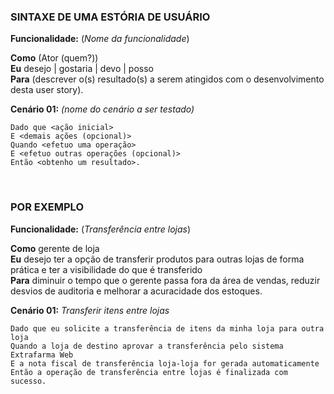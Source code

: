 ### SINTAXE DE UMA ESTÓRIA DE USUÁRIO <br/>

**Funcionalidade:** (*Nome da funcionalidade*) <br/>
  
**Como** (Ator (quem?)) <br/>
**Eu** desejo | gostaria | devo | posso <br/>
**Para** (descrever o(s) resultado(s) a serem atingidos com o desenvolvimento desta user story). <br/>

**Cenário 01:** *(nome do cenário a ser testado)*

~~~Gherkin
Dado que <ação inicial>
E <demais ações (opcional)>
Quando <efetuo uma operação>
E <efetuo outras operações (opcional)>
Então <obtenho um resultado>.
~~~

<br/>

### POR EXEMPLO <br/>

**Funcionalidade:** (*Transferência entre lojas*) <br/>

**Como** gerente de loja <br/>
**Eu** desejo ter a opção de transferir produtos para outras lojas de forma prática e ter a visibilidade do que é transferido <br/>
**Para** diminuir o tempo que o gerente passa fora da área de vendas, reduzir desvios de auditoria e melhorar a acuracidade dos estoques. <br/>

**Cenário 01:** *Transferir itens entre lojas*

~~~Gherkin
Dado que eu solicite a transferência de itens da minha loja para outra loja
Quando a loja de destino aprovar a transferência pelo sistema Extrafarma Web 
E a nota fiscal de transferência loja-loja for gerada automaticamente
Então a operação de transferência entre lojas é finalizada com sucesso.
~~~
